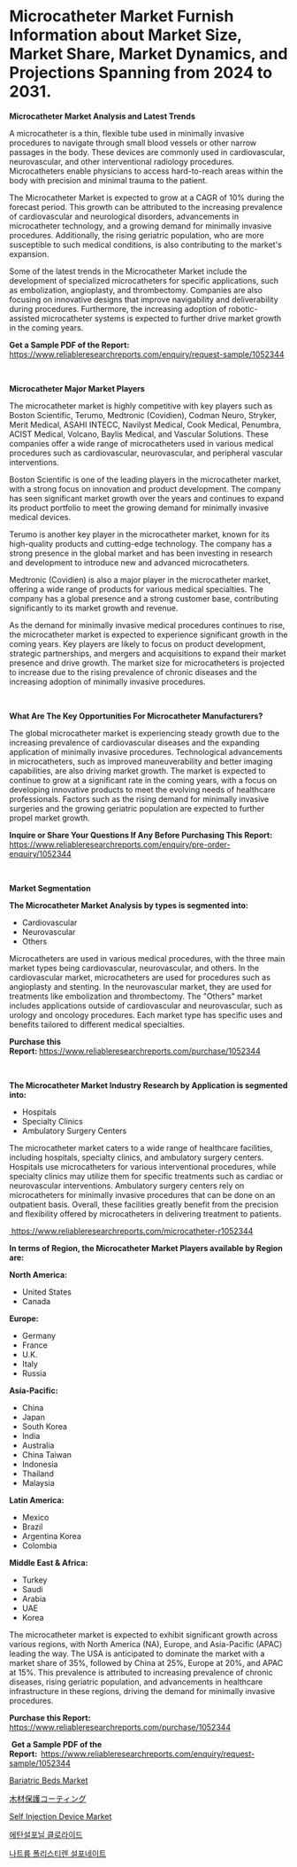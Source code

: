 <p><h1>Microcatheter Market Furnish Information about Market Size, Market Share, Market Dynamics, and Projections Spanning from 2024 to 2031.</h1></p><p><strong>Microcatheter Market Analysis and Latest Trends</strong></p>
<p><p>A microcatheter is a thin, flexible tube used in minimally invasive procedures to navigate through small blood vessels or other narrow passages in the body. These devices are commonly used in cardiovascular, neurovascular, and other interventional radiology procedures. Microcatheters enable physicians to access hard-to-reach areas within the body with precision and minimal trauma to the patient.</p><p>The Microcatheter Market is expected to grow at a CAGR of 10% during the forecast period. This growth can be attributed to the increasing prevalence of cardiovascular and neurological disorders, advancements in microcatheter technology, and a growing demand for minimally invasive procedures. Additionally, the rising geriatric population, who are more susceptible to such medical conditions, is also contributing to the market's expansion.</p><p>Some of the latest trends in the Microcatheter Market include the development of specialized microcatheters for specific applications, such as embolization, angioplasty, and thrombectomy. Companies are also focusing on innovative designs that improve navigability and deliverability during procedures. Furthermore, the increasing adoption of robotic-assisted microcatheter systems is expected to further drive market growth in the coming years.</p></p>
<p><strong>Get a Sample PDF of the Report:&nbsp;</strong> <a href="https://www.reliableresearchreports.com/enquiry/request-sample/1052344">https://www.reliableresearchreports.com/enquiry/request-sample/1052344</a></p>
<p>&nbsp;</p>
<p><strong>Microcatheter Major Market Players</strong></p>
<p><p>The microcatheter market is highly competitive with key players such as Boston Scientific, Terumo, Medtronic (Covidien), Codman Neuro, Stryker, Merit Medical, ASAHI INTECC, Navilyst Medical, Cook Medical, Penumbra, ACIST Medical, Volcano, Baylis Medical, and Vascular Solutions. These companies offer a wide range of microcatheters used in various medical procedures such as cardiovascular, neurovascular, and peripheral vascular interventions.</p><p>Boston Scientific is one of the leading players in the microcatheter market, with a strong focus on innovation and product development. The company has seen significant market growth over the years and continues to expand its product portfolio to meet the growing demand for minimally invasive medical devices.</p><p>Terumo is another key player in the microcatheter market, known for its high-quality products and cutting-edge technology. The company has a strong presence in the global market and has been investing in research and development to introduce new and advanced microcatheters.</p><p>Medtronic (Covidien) is also a major player in the microcatheter market, offering a wide range of products for various medical specialties. The company has a global presence and a strong customer base, contributing significantly to its market growth and revenue.</p><p>As the demand for minimally invasive medical procedures continues to rise, the microcatheter market is expected to experience significant growth in the coming years. Key players are likely to focus on product development, strategic partnerships, and mergers and acquisitions to expand their market presence and drive growth. The market size for microcatheters is projected to increase due to the rising prevalence of chronic diseases and the increasing adoption of minimally invasive procedures.</p></p>
<p>&nbsp;</p>
<p><strong>What Are The Key Opportunities For Microcatheter Manufacturers?</strong></p>
<p><p>The global microcatheter market is experiencing steady growth due to the increasing prevalence of cardiovascular diseases and the expanding application of minimally invasive procedures. Technological advancements in microcatheters, such as improved maneuverability and better imaging capabilities, are also driving market growth. The market is expected to continue to grow at a significant rate in the coming years, with a focus on developing innovative products to meet the evolving needs of healthcare professionals. Factors such as the rising demand for minimally invasive surgeries and the growing geriatric population are expected to further propel market growth.</p></p>
<p><strong>Inquire or Share Your Questions If Any Before Purchasing This Report:</strong> <a href="https://www.reliableresearchreports.com/enquiry/pre-order-enquiry/1052344">https://www.reliableresearchreports.com/enquiry/pre-order-enquiry/1052344</a></p>
<p>&nbsp;</p>
<p><strong>Market Segmentation</strong></p>
<p><strong>The Microcatheter Market Analysis by types is segmented into:</strong></p>
<p><ul><li>Cardiovascular</li><li>Neurovascular</li><li>Others</li></ul></p>
<p><p>Microcatheters are used in various medical procedures, with the three main market types being cardiovascular, neurovascular, and others. In the cardiovascular market, microcatheters are used for procedures such as angioplasty and stenting. In the neurovascular market, they are used for treatments like embolization and thrombectomy. The "Others" market includes applications outside of cardiovascular and neurovascular, such as urology and oncology procedures. Each market type has specific uses and benefits tailored to different medical specialties.</p></p>
<p><strong>Purchase this Report:&nbsp;</strong><a href="https://www.reliableresearchreports.com/purchase/1052344">https://www.reliableresearchreports.com/purchase/1052344</a></p>
<p>&nbsp;</p>
<p><strong>The Microcatheter Market Industry Research by Application is segmented into:</strong></p>
<p><ul><li>Hospitals</li><li>Specialty Clinics</li><li>Ambulatory Surgery Centers</li></ul></p>
<p><p>The microcatheter market caters to a wide range of healthcare facilities, including hospitals, specialty clinics, and ambulatory surgery centers. Hospitals use microcatheters for various interventional procedures, while specialty clinics may utilize them for specific treatments such as cardiac or neurovascular interventions. Ambulatory surgery centers rely on microcatheters for minimally invasive procedures that can be done on an outpatient basis. Overall, these facilities greatly benefit from the precision and flexibility offered by microcatheters in delivering treatment to patients.</p></p>
<p><a href="https://www.reliableresearchreports.com/microcatheter-r1052344">&nbsp;https://www.reliableresearchreports.com/microcatheter-r1052344</a></p>
<p><strong>In terms of Region, the Microcatheter Market Players available by Region are:</strong></p>
<p>
    <p> <strong> North America: </strong>
        <ul>
            <li>United States</li>
            <li>Canada</li>
        </ul>
        </p> 
    <p> <strong> Europe: </strong>
        <ul>
            <li>Germany</li>
            <li>France</li>
            <li>U.K.</li>
            <li>Italy</li>
            <li>Russia</li>
        </ul>
        </p> 
    <p> <strong> Asia-Pacific: </strong>
        <ul>
            <li>China</li>
            <li>Japan</li>
            <li>South Korea</li>
            <li>India</li>
            <li>Australia</li>
            <li>China Taiwan</li>
            <li>Indonesia</li>
            <li>Thailand</li>
            <li>Malaysia</li>
        </ul>
        </p> 
    <p> <strong> Latin America: </strong>
        <ul>
            <li>Mexico</li>
            <li>Brazil</li>
            <li>Argentina Korea</li>
            <li>Colombia</li>
        </ul>
        </p> 
    <p> <strong> Middle East & Africa: </strong>
        <ul>
            <li>Turkey</li>
            <li>Saudi</li>
            <li>Arabia</li>
            <li>UAE</li>
            <li>Korea</li>
        </ul>
    </p>
    </p>
<p><p>The microcatheter market is expected to exhibit significant growth across various regions, with North America (NA), Europe, and Asia-Pacific (APAC) leading the way. The USA is anticipated to dominate the market with a market share of 35%, followed by China at 25%, Europe at 20%, and APAC at 15%. This prevalence is attributed to increasing prevalence of chronic diseases, rising geriatric population, and advancements in healthcare infrastructure in these regions, driving the demand for minimally invasive procedures.</p></p>
<p><strong>Purchase this Report: </strong><a href="https://www.reliableresearchreports.com/purchase/1052344">https://www.reliableresearchreports.com/purchase/1052344</a></p>
<p>&nbsp;<strong>Get a Sample PDF of the Report:&nbsp;&nbsp;</strong><a href="https://www.reliableresearchreports.com/enquiry/request-sample/1052344">https://www.reliableresearchreports.com/enquiry/request-sample/1052344</a></p>
<p><strong></strong></p>
<p><p><a href="https://github.com/RyleeBauch2023/Market-Research-Report-List-1/blob/main/bariatric-beds-market.md">Bariatric Beds Market</a></p><p><a href="https://github.com/kegley4963/Market-Research-Report-List-1/blob/main/722219449741.md">木材保護コーティング</a></p><p><a href="https://github.com/Sarissaschmalingtr6fz2739/Market-Research-Report-List-2/blob/main/self-injection-device-market.md">Self Injection Device Market</a></p><p><a href="https://github.com/Penelolack456456/Market-Research-Report-List-1/blob/main/760846944683.md">에탄설포닐 클로라이드</a></p><p><a href="https://github.com/vsr06p4p49/Market-Research-Report-List-2/blob/main/462427944682.md">나트륨 폴리스티렌 설포네이트</a></p></p>